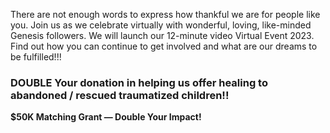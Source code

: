 There are not enough words to express how thankful we are for people like you.
Join us as we celebrate virtually with wonderful, loving, like-minded Genesis followers. We will launch our 12-minute video Virtual Event 2023.
Find out how you can continue to get involved and what are our dreams to be fulfilled!!!

### DOUBLE Your donation in helping us offer healing to abandoned / rescued traumatized children!!

**\$50K Matching Grant — Double Your Impact!**
